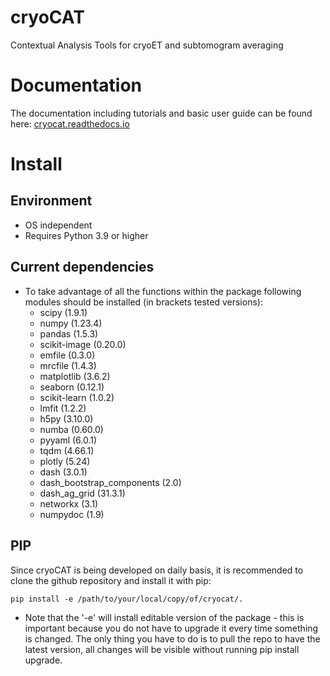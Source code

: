 # cryoCAT
Contextual Analysis Tools for cryoET and subtomogram averaging

# Documentation
The documentation including tutorials and basic user guide can be found here: [cryocat.readthedocs.io](https://cryocat.readthedocs.io)
# Install

## Environment
* OS independent
* Requires Python 3.9 or higher

## Current dependencies
* To take advantage of all the functions within the package following modules should be installed (in brackets tested versions):
    * scipy (1.9.1)
    * numpy (1.23.4)
    * pandas (1.5.3)
    * scikit-image (0.20.0)
    * emfile (0.3.0)
    * mrcfile (1.4.3)
    * matplotlib (3.6.2)
    * seaborn (0.12.1)
    * scikit-learn (1.0.2)
    * lmfit (1.2.2)
    * h5py (3.10.0)
    * numba (0.60.0)
    * pyyaml (6.0.1)
    * tqdm (4.66.1)
    * plotly (5.24)
    * dash (3.0.1)
    * dash_bootstrap_components (2.0)
    * dash_ag_grid (31.3.1)
    * networkx (3.1)
    * numpydoc (1.9)
      
## PIP

Since cryoCAT is being developed on daily basis, it is recommended to clone the github repository and install it with pip:

```
pip install -e /path/to/your/local/copy/of/cryocat/.
```

* Note that the '-e' will install editable version of the package - this is important because you do not have to upgrade it every time something is changed. The only thing you have to do is to pull the repo to have the latest version, all changes will be visible without running pip install upgrade.


